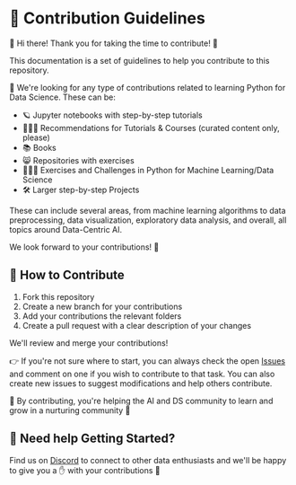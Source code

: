 # 📖 Contribution Guidelines

👋 Hi there! Thank you for taking the time to contribute!  🙌

This documentation is a set of guidelines to help you contribute to this repository.

📝 We're looking for any type of contributions related to learning Python for Data Science. These can be:

- 🪐 Jupyter notebooks with step-by-step tutorials
 - 👩🏽‍🏫 Recommendations for Tutorials & Courses (curated content only, please)
 - 📚 Books
 - 😸 Repositories with exercises
 - 🏋🏽‍♀️ Exercises and Challenges in Python for Machine Learning/Data Science
 - 🛠 Larger step-by-step Projects
 
These can include several areas, from machine learning algorithms to data preprocessing, data visualization, exploratory data analysis, and overall, all topics around Data-Centric AI.

We look forward to your contributions! 🎉

## 🚀 How to Contribute

1. Fork this repository
2. Create a new branch for your contributions
3. Add your contributions the relevant folders
4. Create a pull request with a clear description of your changes

We'll review and merge your contributions! 

👉 If you're not sure where to start, you can always check the open [Issues](https://github.com/Data-Centric-AI-Community/awesome-python-for-data-science/issues) and comment on one if you wish to contribute to that task. You can also create new issues to suggest modifications and help others contribute.

🌟 By contributing, you're helping the AI and DS community to learn and grow in a nurturing community 🌱

## 👾 Need help Getting Started?
Find us on [Discord](https://tiny.ydata.ai/dcai-community-github) to connect to other data enthusiasts and we'll be happy to give you a ✋ with your contributions 💪

